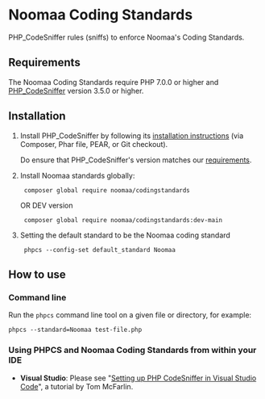 # Noomaa Coding Standards
PHP_CodeSniffer rules (sniffs) to enforce Noomaa's Coding Standards.

## Requirements

The Noomaa Coding Standards require PHP 7.0.0 or higher and [PHP_CodeSniffer](https://github.com/squizlabs/PHP_CodeSniffer) version 3.5.0 or higher.

## Installation

1. Install PHP_CodeSniffer by following its [installation instructions](https://github.com/squizlabs/PHP_CodeSniffer#installation) (via Composer, Phar file, PEAR, or Git checkout).

   Do ensure that PHP_CodeSniffer's version matches our [requirements](#requirements).

2. Install Noomaa standards globally:

        composer global require noomaa/codingstandards

    OR DEV version

        composer global require noomaa/codingstandards:dev-main

3. Setting the default standard to be the Noomaa coding standard

        phpcs --config-set default_standard Noomaa

## How to use

### Command line

Run the `phpcs` command line tool on a given file or directory, for example:

    phpcs --standard=Noomaa test-file.php

### Using PHPCS and Noomaa Coding Standards from within your IDE
* **Visual Studio**: Please see "[Setting up PHP CodeSniffer in Visual Studio Code](https://tommcfarlin.com/php-codesniffer-in-visual-studio-code/)", a tutorial by Tom McFarlin.
